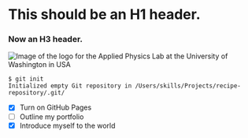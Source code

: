 # This should be an H1 header.

### Now an H3 header.

![Image of the logo for the Applied Physics Lab at the University of Washington in USA](https://www.google.com/images/branding/googlelogo/1x/googlelogo_color_272x92dp.png)

```
$ git init
Initialized empty Git repository in /Users/skills/Projects/recipe-repository/.git/
```
- [x] Turn on GitHub Pages
- [ ] Outline my portfolio
- [X] Introduce myself to the world
